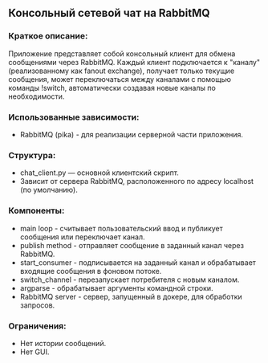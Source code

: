 ## Консольный сетевой чат на RabbitMQ

### Краткое описание:

Приложение представляет собой консольный клиент для обмена сообщениями через RabbitMQ. Каждый клиент подключается к "каналу" (реализованному как fanout exchange), получает только текущие сообщения, может переключаться между каналами с помощью команды !switch, автоматически создавая новые каналы по необходимости.

### Использованные зависимости:
* RabbitMQ (pika) - для реализации серверной части приложения. 

### Структура:
* chat_client.py — основной клиентский скрипт.
* Зависит от сервера RabbitMQ, расположенного по адресу localhost (по умолчанию).

### Компоненты:
* main loop - считывает пользовательский ввод и публикует сообщения или переключает канал.
* publish method - отправляет сообщение в заданный канал через RabbitMQ.
* start_consumer - подписывается на заданный канал и обрабатывает входящие сообщения в фоновом потоке.
* switch_channel - перезапускает потребителя с новым каналом.
* argparse - обрабатывает аргументы командной строки.
* RabbitMQ server - сервер, запущенный в докере, для обработки запросов. 

### Ограничения:
* Нет истории сообщений.
* Нет GUI.